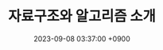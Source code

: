 ---
title: 자료구조와 알고리즘 소개
date: 2023-09-08 03:37:00 +0900
categories: [Data Structure, Daily]
tags: [TAG]
---